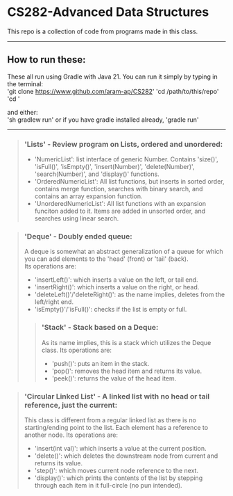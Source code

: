 
# CS282-Advanced Data Structures

This repo is a collection of code from programs made in this class.

---

## How to run these:

These all run using Gradle with Java 21. You can run it simply by typing in the terminal:<br>
'git clone https://www.github.com/aram-ap/CS282'
'cd /path/to/this/repo'
'cd <project folder name>'

and either:<br>
'sh gradlew run'
or if you have gradle installed already,
'gradle run'

---

> ### 'Lists' - Review program on Lists, ordered and unordered:<br>
> - 'NumericList<T extends Number>': list interface of generic Number. Contains 'size()', 'isFull()', 'isEmpty()', 'insert(Number)', 'delete(Number)', 'search(Number)', and 'display()' functions.
> - 'OrderedNumericList<T extends Number>': All list functions, but inserts in sorted order, contains merge function, searches with binary search, and contains an array expansion function.
> - 'UnorderedNumericList<T extends Number>': All list functions with an expansion funciton added to it. Items are added in unsorted order, and searches using linear search.

> ### 'Deque' - Doubly ended queue:<br>
> A deque is somewhat an abstract generalization of a queue for which you can add elements to the 'head' (front) or 'tail' (back).<br>
> Its operations are: <br>
> - 'insertLeft()': which inserts a value on the left, or tail end.
> - 'insertRight()': which inserts a value on the right, or head.
> - 'deleteLeft()'/'deleteRight()': as the name implies, deletes from the left/right end.
> - 'isEmpty()'/'isFull()': checks if the list is empty or full.
>> ### 'Stack' - Stack based on a Deque:<br>
>> As its name implies, this is a stack which utilizes the Deque class.
>> Its operations are: <br>
>> - 'push()': puts an item in the stack.
>> - 'pop()': removes the head item and returns its value.
>> - 'peek()': returns the value of the head item.

> ### 'Circular Linked List' - A linked list with no head or tail reference, just the current:<br>
> This class is different from a regular linked list as there is no starting/ending point to the list. Each element has a reference to another node.
> Its operations are: <br>
> - 'insert(int val)': which inserts a value at the current position.
> - 'delete()': which deletes the downstream node from current and returns its value.
> - 'step()': which moves current node reference to the next.
> - 'display()': which prints the contents of the list by stepping through each item in it full-circle (no pun intended).

